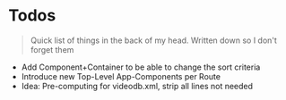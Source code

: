# Todos

> Quick list of things in the back of my head. Written down so I don't forget them

 * Add Component+Container to be able to change the sort criteria
 * Introduce new Top-Level App-Components per Route
 * Idea: Pre-computing for videodb.xml, strip all lines not needed

